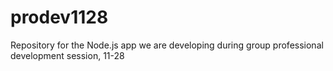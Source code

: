 # prodev1128
Repository for the Node.js app we are developing during group professional development session, 11-28
